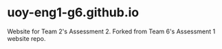 # uoy-eng1-g6.github.io
Website for Team 2's Assessment 2. Forked from Team 6's Assessment 1 website repo.
